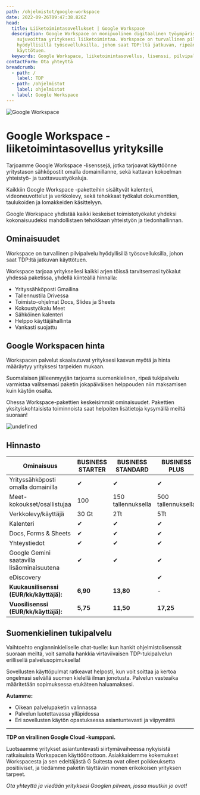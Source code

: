 ```yaml
---
path: /ohjelmistot/google-workspace
date: 2022-09-26T09:47:38.826Z
head:
  title: Liiketoimintasovellukset | Google Workspace
  description: Google Workspace on monipuolinen digitaalinen työympäristö, joka
    sujuvoittaa yrityksesi liiketoimintaa. Workspace on turvallinen pilvipalvelu
    hyödyllisillä työsovelluksilla, johon saat TDP:ltä jatkuvan, ripeän
    käyttötuen.
  keywords: Google Workspace, liiketoimintasovellus, lisenssi, pilvipalvelu
contactForm: Ota yhteyttä
breadcrumb:
  - path: /
    label: TDP
  - path: /ohjelmistot
    label: ohjelmistot
  - label: Google Workspace
---
```

![Google Workspace](/assets/workspace-tinified.jpg "Google Workspace")

# Google Workspace -liiketoimintasovellus yrityksille

Tarjoamme Google Workspace -lisenssejä, jotka tarjoavat käyttöönne yritystason sähköpostit omalla domainillanne, sekä kattavan kokoelman yhteistyö- ja tuottavuustyökaluja.

Kaikkiin Google Workspace -paketteihin sisältyvät kalenteri, videoneuvottelut ja verkkolevy, sekä tehokkaat työkalut dokumenttien, taulukoiden ja lomakkeiden käsittelyyn.

Google Workspace yhdistää kaikki keskeiset toimistotyökalut yhdeksi kokonaisuudeksi mahdollistaen tehokkaan yhteistyön ja tiedonhallinnan. 

## O﻿minaisuudet

Workspace on turvallinen pilvipalvelu hyödyllisillä työsovelluksilla, johon saat TDP:ltä jatkuvan käyttötuen. 

Workspace tarjoaa yrityksellesi kaikki arjen töissä tarvitsemasi työkalut yhdessä paketissa, yhdellä kiinteällä hinnalla:

* Yrityssähköposti Gmailina
* Tallennustila Drivessa
* Toimisto-ohjelmat Docs, Slides ja Sheets
* Kokoustyökalu Meet
* Sähköinen kalenteri
* Helppo käyttäjähallinta
* Vankasti suojattu

## Google Workspacen hinta

Workspacen palvelut skaalautuvat yrityksesi kasvun myötä ja hinta määräytyy yrityksesi tarpeiden mukaan.

Suomalaisen jälleenmyyjän tarjoama suomenkielinen, ripeä tukipalvelu varmistaa valitsemasi paketin jokapäiväisen helppouden niin maksamisen kuin käytön osalta. 

Ohessa Workspace-pakettien keskeisimmät ominaisuudet. Pakettien yksityiskohtaisista toiminnoista saat helpoiten lisätietoja kysymällä meiltä suoraan!


<HeroBlock bgColor="brand" imageAlign="right">

  <div className="HeroBlockImage">

  ![undefined](/assets/tdp-hinnasto.jpg)

  </div>

  <div className="HeroBlockContent">


  ## Hinnasto

| Ominaisuus                                       | BUSINESS STARTER | BUSINESS STANDARD | BUSINESS PLUS |
| ------------------------------------------------ | ---------------- | ----------------- | ------------- |
| Yrityssähköposti omalla domainilla               | ✔                | ✔                 | ✔             |
| Meet-kokoukset/osallistujaa                | 100              | 150 tallennuksella                 | 500 tallennuksella          | 
| Verkkolevy/käyttäjä                              | 30 Gt            | 2Tt               | 5Tt           |
| Kalenteri                                | ✔                | ✔                 | ✔             |
| Docs, Forms & Sheets         | ✔                | ✔                 | ✔             |
| Yhteystiedot                   | ✔                 | ✔                 | ✔             |
| Google Gemini saatavilla lisäominaisuutena       | ✔                | ✔                 | ✔             |
| eDiscovery                                       |                  |                   | ✔             |
| **Kuukausilisenssi (EUR/kk/käyttäjä):**                     | **6,90**         | **13,80**         | \-            |
| **Vuosilisenssi (EUR/kk/käyttäjä):**   | **5,75**         | **11,50**         | **17,25**     |
  </div>

  </HeroBlock>

## Suomenkielinen tukipalvelu

Vaihtoehto englanninkieliselle chat-tuelle: kun hankit ohjelmistolisenssit suoraan meiltä, voit samalla hankkia virtaviivaisen TDP-tukipalvelun erillisellä palvelusopimuksella! 

Sovellusten käyttöpulmat ratkeavat helposti, kun voit soittaa ja kertoa ongelmasi selvällä suomen kielellä ilman jonotusta. Palvelun vasteaika määritetään sopimuksessa etukäteen haluamaksesi.

**Autamme:**

* Oikean palvelupaketin valinnassa
* Palvelun luotettavassa ylläpidossa
* Eri sovellusten käytön opastuksessa asiantuntevasti ja viipymättä

- - -

**TDP on virallinen Google Cloud -kumppani.** 

Luotsaamme yritykset asiantuntevasti siirtymävaiheessa nykyisistä ratkaisuista Workspacen käyttöönottoon. Asiakkaidemme kokemukset Workspacesta ja sen edeltäjästä G Suitesta ovat olleet poikkeuksetta positiiviset, ja tiedämme paketin täyttävän monen erikokoisen yrityksen tarpeet. 

*Ota yhteyttä ja viedään yrityksesi Googlen pilveen, jossa muutkin jo ovat!*